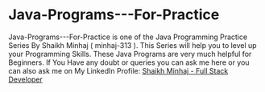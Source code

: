 # Java-Programs---For-Practice

Java-Programs---For-Practice is one of the Java Programming Practice Series By Shaikh Minhaj ( minhaj-313 ).  This Series will help you to level up your Programming Skills. These Java Programs are very much helpful for Beginners. If You Have any doubt or queries you can ask me here or you can also ask me on My LinkedIn Profile: [Shaikh Minhaj - Full Stack Developer](https://www.linkedin.com/in/shaikh-minhaj-softwareengineer)
